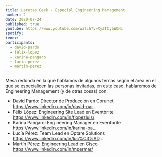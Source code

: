 ```yaml
---
title: Laretas Geek - Especial Engineering Management
number: 2
date: 2020-07-24
published: true
youtube: https://www.youtube.com/watch?v=XyZTCy5WQNc
spotify:
ivoox:
participants:
  - david-pardo
  - felix-lopez
  - karina-pangaro
  - lucia-perez
  - martin-perez
---
```


Mesa redonda en la que hablamos de algunos temas según el área en el que se especialicen las personas invitadas, en este caso, hablaremos de Engineering Management (y de otras cosas) con:


- David Pardo: Director de Producción en Corunet https://www.linkedin.com/in/david-par...
- Félix López: Engineering Site Lead en Eventbrite https://www.linkedin.com/in/flopezluis/
- Karina Pangaro: Engineering Manager en Eventbrite https://www.linkedin.com/in/karina-pa...
- Lucía Pérez: Team Lead en Optare Solutions https://www.linkedin.com/in/luc%C3%AD...
- Martín Pérez: Engineering Lead en Cisco https://www.linkedin.com/in/mpermar/
